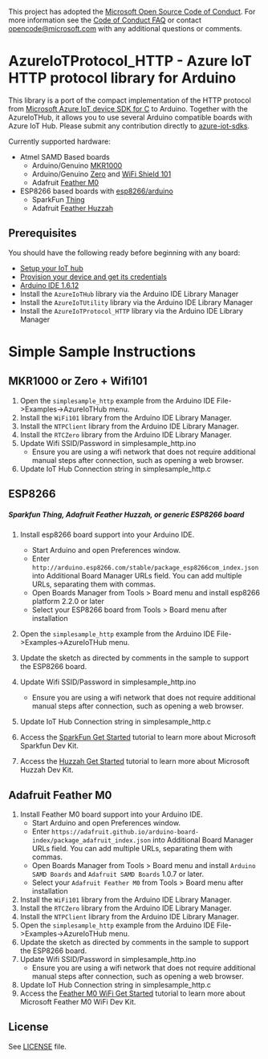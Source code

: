 This project has adopted the [Microsoft Open Source Code of Conduct](https://opensource.microsoft.com/codeofconduct/). For more information see the [Code of Conduct FAQ](https://opensource.microsoft.com/codeofconduct/faq/) or contact [opencode@microsoft.com](mailto:opencode@microsoft.com) with any additional questions or comments.

# AzureIoTProtocol_HTTP - Azure IoT HTTP protocol library for Arduino

This library is a port of the compact implementation of the HTTP protocol from [Microsoft Azure IoT device SDK for C](https://github.com/Azure/azure-iot-sdks/blob/master/c/readme.md) to Arduino. Together with the AzureIoTHub, it allows you to use several Arduino compatible boards with Azure IoT Hub. Please submit any contribution directly to [azure-iot-sdks](https://github.com/Azure/azure-iot-sdks).

Currently supported hardware:
- Atmel SAMD Based boards
  - Arduino/Genuino [MKR1000](https://www.arduino.cc/en/Main/ArduinoMKR1000)
  - Arduino/Genuino [Zero](https://www.arduino.cc/en/Main/ArduinoBoardZero) and [WiFi Shield 101](https://www.arduino.cc/en/Main/ArduinoWiFiShield101)
  - Adafruit [Feather M0](https://www.adafruit.com/products/3010)
- ESP8266 based boards with [esp8266/arduino](https://github.com/esp8266/arduino)
  - SparkFun [Thing](https://www.sparkfun.com/products/13711)
  - Adafruit [Feather Huzzah](https://www.adafruit.com/products/2821)

## Prerequisites

You should have the following ready before beginning with any board:
-   [Setup your IoT hub](https://github.com/Azure/azure-iot-device-ecosystem/blob/master/setup_iothub.md)
-   [Provision your device and get its credentials](https://github.com/Azure/azure-iot-device-ecosystem/blob/master/setup_iothub.md#create-new-device-in-the-iot-hub-device-identity-registry)
-   [Arduino IDE 1.6.12](https://www.arduino.cc/en/Main/Software)
-   Install the `AzureIoTHub` library via the Arduino IDE Library Manager
-   Install the `AzureIoTUtility` library via the Arduino IDE Library Manager
-   Install the `AzureIoTProtocol_HTTP` library via the Arduino IDE Library Manager

# Simple Sample Instructions

## MKR1000 or Zero + Wifi101
1. Open the `simplesample_http` example from the Arduino IDE File->Examples->AzureIoTHub menu.
2. Install the `WiFi101` library from the Arduino IDE Library Manager.
3. Install the `NTPClient` library from the Arduino IDE Library Manager.
4. Install the `RTCZero` library from the Arduino IDE Library Manager.
5. Update Wifi SSID/Password in simplesample_http.ino
    * Ensure you are using a wifi network that does not require additional manual steps after connection, such as opening a web browser.
6. Update IoT Hub Connection string in simplesample_http.c

## ESP8266
##### Sparkfun Thing, Adafruit Feather Huzzah, or generic ESP8266 board

1. Install esp8266 board support into your Arduino IDE.
    * Start Arduino and open Preferences window.
    * Enter `http://arduino.esp8266.com/stable/package_esp8266com_index.json` into Additional Board Manager URLs field. You can add multiple URLs, separating them with commas.
    * Open Boards Manager from Tools > Board menu and install esp8266 platform 2.2.0 or later
    * Select your ESP8266 board from Tools > Board menu after installation

2. Open the `simplesample_http` example from the Arduino IDE File->Examples->AzureIoTHub menu.
3. Update the sketch as directed by comments in the sample to support the ESP8266 board.
4. Update Wifi SSID/Password in simplesample_http.ino
    * Ensure you are using a wifi network that does not require additional manual steps after connection, such as opening a web browser.
5. Update IoT Hub Connection string in simplesample_http.c
6. Access the [SparkFun Get Started](https://azure.microsoft.com/en-us/documentation/samples/iot-hub-c-thingdev-getstartedkit/) tutorial to learn more about Microsoft Sparkfun Dev Kit.
7. Access the [Huzzah Get Started](https://azure.microsoft.com/en-us/documentation/samples/iot-hub-c-huzzah-getstartedkit/) tutorial to learn more about Microsoft Huzzah Dev Kit.


## Adafruit Feather M0
1. Install Feather M0 board support into your Arduino IDE.
    * Start Arduino and open Preferences window.
    * Enter `https://adafruit.github.io/arduino-board-index/package_adafruit_index.json` into Additional Board Manager URLs field. You can add multiple URLs, separating them with commas.
    * Open Boards Manager from Tools > Board menu and install `Arduino SAMD Boards` and `Adafruit SAMD Boards` 1.0.7 or later.
    * Select your `Adafruit Feather M0` from Tools > Board menu after installation
2. Install the `WiFi101` library from the Arduino IDE Library Manager.
3. Install the `RTCZero` library from the Arduino IDE Library Manager.
4. Install the `NTPClient` library from the Arduino IDE Library Manager.
5. Open the `simplesample_http` example from the Arduino IDE File->Examples->AzureIoTHub menu.
6. Update the sketch as directed by comments in the sample to support the ESP8266 board.
7. Update Wifi SSID/Password in simplesample_http.ino
    * Ensure you are using a wifi network that does not require additional manual steps after connection, such as opening a web browser.
8. Update IoT Hub Connection string in simplesample_http.c
9. Access the [Feather M0 WiFi Get Started](https://azure.microsoft.com/en-us/documentation/samples/iot-hub-c-m0wifi-getstartedkit/) tutorial to learn more about Microsoft Feather M0 WiFi Dev Kit.

## License

See [LICENSE](LICENSE) file.

[azure-certifiedforiot]:  http://azure.com/certifiedforiot
[Microsoft-Azure-Certified-Badge]: images/Microsoft-Azure-Certified-150x150.png (Microsoft Azure Certified)
